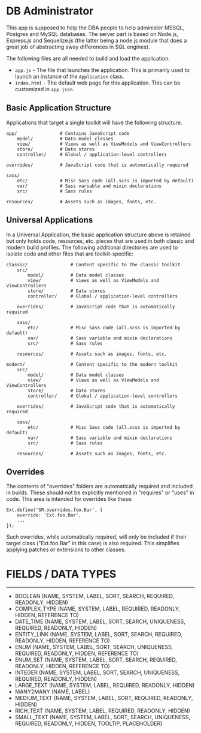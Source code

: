 # DB Administrator

This app is supposed to help the DBA people to help administer MSSQL, Postgres and MySQL databases.
The server part is based on Node.js, Express.js and Sequelize.js (the latter being a node.js module
that does a great job of abstracting away differences in SQL engines).

The following files are all needed to build and load the application.

 - `app.js` - The file that launches the application. This is primarily used to
   launch an instance of the `Application` class.
 - `index.html` - The default web page for this application. This can be customized
   in `app.json`.

## Basic Application Structure

Applications that target a single toolkit will have the following structure.

    app/                # Contains JavaScript code
        model/          # Data model classes
        view/           # Views as well as ViewModels and ViewControllers
        store/          # Data stores
        controller/     # Global / application-level controllers

    overrides/          # JavaScript code that is automatically required

    sass/
        etc/            # Misc Sass code (all.scss is imported by default)
        var/            # Sass variable and mixin declarations
        src/            # Sass rules

    resources/          # Assets such as images, fonts, etc.

## Universal Applications

In a Universal Application, the basic application structure above is retained but
only holds code, resources, etc. pieces that are used in both classic and modern
build profiles. The following additional directories are used to isolate code and
other files that are toolkit-specific:

    classic/                # Content specific to the classic toolkit
        src/
            model/          # Data model classes
            view/           # Views as well as ViewModels and ViewControllers
            store/          # Data stores
            controller/     # Global / application-level controllers

        overrides/          # JavaScript code that is automatically required

        sass/
            etc/            # Misc Sass code (all.scss is imported by default)
            var/            # Sass variable and mixin declarations
            src/            # Sass rules

        resources/          # Assets such as images, fonts, etc.

    modern/                 # Content specific to the modern toolkit
        src/
            model/          # Data model classes
            view/           # Views as well as ViewModels and ViewControllers
            store/          # Data stores
            controller/     # Global / application-level controllers

        overrides/          # JavaScript code that is automatically required

        sass/
            etc/            # Misc Sass code (all.scss is imported by default)
            var/            # Sass variable and mixin declarations
            src/            # Sass rules

        resources/          # Assets such as images, fonts, etc.

## Overrides

The contents of "overrides" folders are automatically required and included in
builds. These should not be explicitly mentioned in "requires" or "uses" in code.
This area is intended for overrides like these:

    Ext.define('SM.overrides.foo.Bar', {
        override: 'Ext.foo.Bar',
        ...
    });

Such overrides, while automatically required, will only be included if their target
class ("Ext.foo.Bar" in this case) is also required. This simplifies applying
patches or extensions to other classes.


# FIELDS / DATA TYPES
--------------------------
- BOOLEAN       (NAME, SYSTEM, LABEL, SORT, SEARCH, REQUIRED, READONLY, HIDDEN)
- COMPLEX_TYPE  (NAME, SYSTEM, LABEL, REQUIRED, READONLY, HIDDEN, REFERENCE TO)
- DATE_TIME     (NAME, SYSTEM, LABEL, SORT, SEARCH, UNIQUENESS, REQUIRED, READONLY, HIDDEN)
- ENTITY_LINK   (NAME, SYSTEM, LABEL, SORT, SEARCH, REQUIRED, READONLY, HIDDEN, REFERENCE TO)
- ENUM          (NAME, SYSTEM, LABEL, SORT, SEARCH, UNIQUENESS, REQUIRED, READONLY, HIDDEN, REFERENCE TO)
- ENUM_SET      (NAME, SYSTEM, LABEL, SORT, SEARCH, REQUIRED, READONLY, HIDDEN, REFERENCE TO)
- INTEGER       (NAME, SYSTEM, LABEL, SORT, SEARCH, UNIQUENESS, REQUIRED, READONLY, HIDDEN)
- LARGE_TEXT    (NAME, SYSTEM, LABEL, REQUIRED, READONLY, HIDDEN)
- MANY2MANY     (NAME, LABEL)
- MEDIUM_TEXT   (NAME, SYSTEM, LABEL, SORT, REQUIRED, READONLY, HIDDEN)
- RICH_TEXT     (NAME, SYSTEM, LABEL, REQUIRED, READONLY, HIDDEN)
- SMALL_TEXT    (NAME, SYSTEM, LABEL, SORT, SEARCH, UNIQUENESS, REQUIRED, READONLY, HIDDEN, TOOLTIP, PLACEHOLDER)
